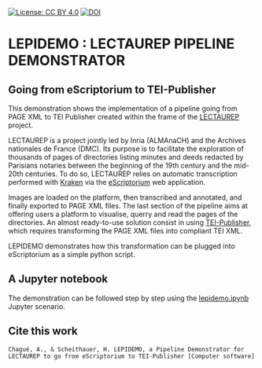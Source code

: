 <!-- badges -->

[![License: CC BY 4.0](https://img.shields.io/badge/License-CC%20BY%204.0-lightgrey.svg)](https://creativecommons.org/licenses/by/4.0/) 
[![DOI](https://sandbox.zenodo.org/badge/415904000.svg)](https://sandbox.zenodo.org/badge/latestdoi/415904000)



<!-- end of badges-->

# LEPIDEMO : LECTAUREP PIPELINE DEMONSTRATOR

## Going from eScriptorium to TEI-Publisher

This demonstration shows the implementation of a pipeline going from PAGE XML to TEI Publisher created within the frame of the [LECTAUREP](https://lectaurep.hypotheses.org/) project. 

LECTAUREP is a project jointly led by Inria (ALMAnaCH) and the Archives nationales de France (DMC). Its purpose is to facilitate the exploration of thousands of pages of directories listing minutes and deeds redacted by Parisians notaries between the beginning of the 19th century and the mid-20th centuries. To do so, LECTAUREP relies on automatic transcription performed with [Kraken](http://kraken.re/) via the [eScriptorium](https://escriptorium.inria.fr) web application.

Images are loaded on the platform, then transcribed and annotated, and finally exported to PAGE XML files. The last section of the pipeline aims at offering users a platform to visualise, querry and read the pages of the directories. An almost ready-to-use solution consist in using [TEI-Publisher](https://teipublisher.com/index.html), which requires transforming the PAGE XML files into compliant TEI XML.

LEPIDEMO demonstrates how this transformation can be plugged into eScriptorium as a simple python script.

## A Jupyter notebook
The demonstration can be followed step by step using the [lepidemo.ipynb](https://gitlab.inria.fr/almanach/lectaurep/lepidemo/-/blob/master/lepidemo.ipynb) Jupyter scenario. 

## Cite this work

```
Chagué, A., & Scheithauer, H. LEPIDEMO, a Pipeline Demonstrator for LECTAUREP to go from eScriptorium to TEI-Publisher [Computer software]
```
